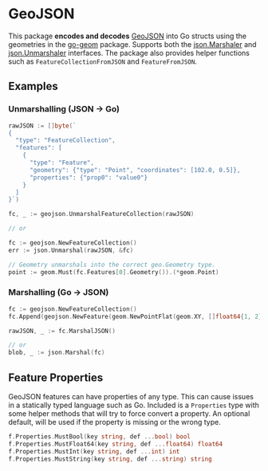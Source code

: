 # GeoJSON

This package **encodes and decodes** [GeoJSON](http://geojson.org/) into Go structs
using the geometries in the [go-geom](https://github.com/twpayne/go-geom) package.
Supports both the [json.Marshaler](http://golang.org/pkg/encoding/json/#Marshaler) and
[json.Unmarshaler](http://golang.org/pkg/encoding/json/#Unmarshaler) interfaces.
The package also provides helper functions such as `FeatureCollectionFromJSON` and `FeatureFromJSON`.

## Examples

### Unmarshalling  (JSON -> Go)

```go
rawJSON := []byte(`
{ 
  "type": "FeatureCollection",
  "features": [
    {
      "type": "Feature",
      "geometry": {"type": "Point", "coordinates": [102.0, 0.5]},
      "properties": {"prop0": "value0"}
    }
  ]
}`)

fc, _ := geojson.UnmarshalFeatureCollection(rawJSON)

// or

fc := geojson.NewFeatureCollection()
err := json.Unmarshal(rawJSON, &fc)

// Geometry unmarshals into the correct geo.Geometry type.
point := geom.Must(fc.Features[0].Geometry()).(*geom.Point)
```

### Marshalling (Go -> JSON)

```go
fc := geojson.NewFeatureCollection()
fc.Append(geojson.NewFeature(geom.NewPointFlat(geom.XY, []float64{1, 2})))

rawJSON, _ := fc.MarshalJSON()

// or
blob, _ := json.Marshal(fc)
```

## Feature Properties

GeoJSON features can have properties of any type. This can cause issues in a statically typed
language such as Go. Included is a `Properties` type with some helper methods that will try to
force convert a property. An optional default, will be used if the property is missing or the wrong
type.

```go
f.Properties.MustBool(key string, def ...bool) bool
f.Properties.MustFloat64(key string, def ...float64) float64
f.Properties.MustInt(key string, def ...int) int
f.Properties.MustString(key string, def ...string) string
```
